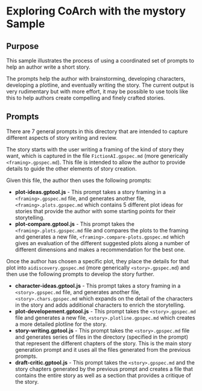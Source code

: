 # Exploring CoArch with the mystory Sample

## Purpose

This sample illustrates the process of using a coordinated set of prompts to help an author write a short story.

The prompts help the author with brainstorming, developing characters, developing a plotline, and eventually writing the story.  The current output is very rudimentary but with more effort, it may be possible to use tools like this to help authors create compelling and finely crafted stories.

## Prompts

There are 7 general prompts in this directory that are intended to capture different aspects of story writing and review.

The story starts with the user writing a framing of the kind of story they want, which is captured in the file ```FictionAI.gpspec.md``` (more generically ```<framing>.gpspec.md```).  This file is intended to allow the author to provide details to guide the other elements of story creation.
 
Given this file, the author then uses the following prompts:
- **plot-ideas.gptool.js** - This prompt takes a story framing in a ```<framing>.gpspec.md``` file, and generates another file, ```<framing>.plots.gpspec.md``` which contains 5 different plot ideas for stories that provide the author with some starting points for their storytelling.
- **plot-compare.gptool.js** - This prompt takes the ```<framing>.plots.gpspec.md``` file and compares the plots to the framing and generates a new file, ```<framing>.compare-plots.gpspec.md``` which gives an evaluation of the different suggested plots along a number of different dimensions and makes a recommendation for the best one.

Once the author has chosen a specific plot, they place the details for that plot into ```aidiscovery.gpspec.md``` (more generically ```<story>.gpspec.md```) and then use the following prompts to develop the story further.
- **character-ideas.gptool.js** - This prompt takes a story framing in a ```<story>.gpspec.md``` file, and generates another file, ```<story>.chars.gpspec.md``` which expands on the detail of the characters in the story and adds additional characters to enrich the storytelling.
- **plot-developement.gptool.js** - This prompt takes the ```<story>.gpspec.md``` file and generates a new file, ```<story>.plotline.gpspec.md``` which creates a more detailed plotline for the story.  
- **story-writing.gptool.js** - This prompt takes the ```<story>.gpspec.md``` file and generates series of files in the directory (specified in the prompt) that represent the different chapters of the story.  This is the main story generation prompt and it uses all the files generated from the previous prompts.
- **draft-critic.gptool.js** - This prompt takes the ```<story>.gpspec.md``` and the story chapters generated by the previous prompt and creates a file that contains the entire story as well as a section that provides a critique of the story.



